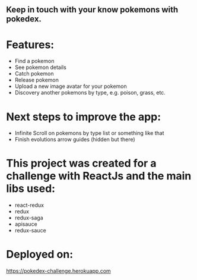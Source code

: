 ## Keep in touch with your know pokemons with pokedex.

# Features: 
- Find a pokemon
- See pokemon details
- Catch pokemon
- Release pokemon
- Upload a new image avatar for your pokemon
- Discovery another pokemons by type, e.g. poison, grass, etc.

# Next steps to improve the app:
- Infinite Scroll on pokemons by type list or something like that
- Finish evolutions arrow guides (hidden but there)

# This project was created for a challenge with ReactJs and the main libs used:
- react-redux
- redux
- redux-saga
- apisauce
- redux-sauce

# Deployed on: 
https://pokedex-challenge.herokuapp.com
